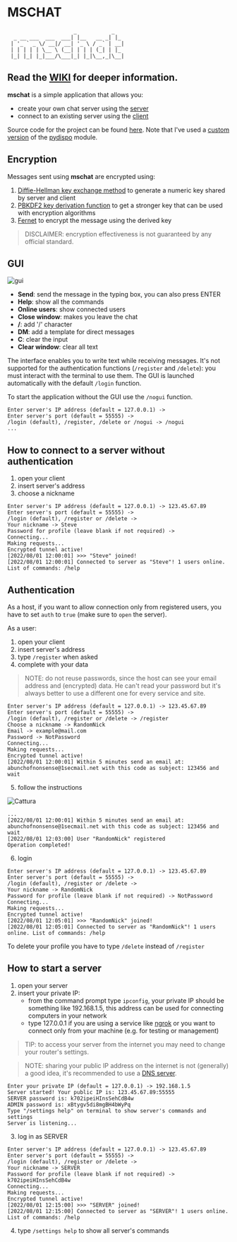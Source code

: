 # MSCHAT
                         _           _    
      _ __ ___  ___  ___| |__   __ _| |_  
     | '_ ` _ \/ __|/ __| '_ \ / _` | __|
     | | | | | \__ \ (__| | | | (_| | |_ 
     |_| |_| |_|___/\___|_| |_|\__,_|\__|

## Read the [WIKI](https://github.com/MattSini912/mschat/wiki/) for deeper information.

**mschat** is a simple application that allows you:
- create your own chat server using the [server](MSCHAT/server)
- connect to an existing server using the [client](MSCHAT/client.exe)

Source code for the project can be found [here](MSCHAT/src). Note that I've used a [custom version](MSCHAT/src/pydispo.py) of the [pydispo](https://github.com/aakash30jan/pydispo) module.

## Encryption
Messages sent using **mschat** are encrypted using:
1. [Diffie-Hellman key exchange method](https://en.wikipedia.org/wiki/Diffie%E2%80%93Hellman_key_exchange) to generate a numeric key shared by server and client
2. [PBKDF2 key derivation function](https://en.wikipedia.org/wiki/PBKDF2) to get a stronger key that can be used with encryption algorithms
3. [Fernet](https://cryptography.io/en/latest/fernet/) to encrypt the message using the derived key

> DISCLAIMER: encryption effectiveness is not guaranteed by any official standard.

## GUI

![gui](https://user-images.githubusercontent.com/106877447/203284504-11b58c6b-3ed1-4629-8d2f-0a9ece94a8b5.PNG)

- **Send**: send the message in the typing box, you can also press ENTER
- **Help**: show all the commands
- **Online users**: show connected users
- **Close window**: makes you leave the chat
- **/**: add '/' character
- **DM**: add a template for direct messages
- **C**: clear the input
- **Clear window**: clear all text

The interface enables you to write text while receiving messages. It's not supported for the authentication functions (`/register` and `/delete`): you must interact with the terminal to use them. The GUI is launched automatically with the default `/login` function. 

To start the application without the GUI use the `/nogui` function.

```
Enter server's IP address (default = 127.0.0.1) ->
Enter server's port (default = 55555) ->
/login (default), /register, /delete or /nogui -> /nogui
...
```

## How to connect to a server without authentication

1. open your client 
2. insert server's address
3. choose a nickname
```
Enter server's IP address (default = 127.0.0.1) -> 123.45.67.89
Enter server's port (default = 55555) ->
/login (default), /register or /delete ->
Your nickname -> Steve
Password for profile (leave blank if not required) ->
Connecting...
Making requests...
Encrypted tunnel active!
[2022/08/01 12:00:01] >>> "Steve" joined!
[2022/08/01 12:00:01] Connected to server as "Steve"! 1 users online. List of commands: /help
```

## Authentication
As a host, if you want to allow connection only from registered users, you have to set `auth` to `true` (make sure to `open` the server).

As a user: 
1. open your client 
2. insert server's address
3. type `/register` when asked
4. complete with your data

> NOTE: do not reuse passwords, since the host can see your email address and (encrypted) data. He can't read your password but it's always better to use a different one for every service and site.

```
Enter server's IP address (default = 127.0.0.1) -> 123.45.67.89
Enter server's port (default = 55555) ->
/login (default), /register or /delete -> /register
Choose a nickname -> RandomNick
Email -> example@mail.com
Password -> NotPassword
Connecting...
Making requests...
Encrypted tunnel active!
[2022/08/01 12:00:01] Within 5 minutes send an email at: abunchofnonsense@1secmail.net with this code as subject: 123456 and wait
```
5. follow the instructions

![Cattura](https://user-images.githubusercontent.com/106877447/185943390-510e64c4-8d56-4983-a9c9-b0b6827ec078.PNG)
```
...
[2022/08/01 12:00:01] Within 5 minutes send an email at: abunchofnonsense@1secmail.net with this code as subject: 123456 and wait
[2022/08/01 12:03:00] User "RandomNick" registered
Operation completed!
```

6. login
```
Enter server's IP address (default = 127.0.0.1) -> 123.45.67.89
Enter server's port (default = 55555) ->
/login (default), /register or /delete ->
Your nickname -> RandomNick
Password for profile (leave blank if not required) -> NotPassword
Connecting...
Making requests...
Encrypted tunnel active!
[2022/08/01 12:05:01] >>> "RandomNick" joined!
[2022/08/01 12:05:01] Connected to server as "RandomNick"! 1 users online. List of commands: /help
```
To delete your profile you have to type `/delete` instead of `/register`
## How to start a server
1. open your server 
2. insert your private IP:
    - from the command prompt type `ipconfig`, your private IP should be something like 192.168.1.5, this address can be used for connecting computers in your network  
    - type 127.0.0.1 if you are using a service like [ngrok](https://ngrok.com/) or you want to connect only from your machine (e.g. for testing or management)

> TIP: to access your server from the internet you may need to change your router's settings.

> NOTE: sharing your public IP address on the internet is not (generally) a good idea, it's recommended to use a [DNS server](https://www.duckdns.org/).

```
Enter your private IP (default = 127.0.0.1) -> 192.168.1.5
Server started! Your public IP is: 123.45.67.89:55555
SERVER password is: k702ipeiHInsSehCdB4w
ADMIN password is: xBtygv5di8mgBH4bWyPq
Type "/settings help" on terminal to show server's commands and settings
Server is listening...
```
3. log in as SERVER
```
Enter server's IP address (default = 127.0.0.1) -> 123.45.67.89
Enter server's port (default = 55555) ->
/login (default), /register or /delete ->
Your nickname -> SERVER
Password for profile (leave blank if not required) -> k702ipeiHInsSehCdB4w
Connecting...
Making requests...
Encrypted tunnel active!
[2022/08/01 12:15:00] >>> "SERVER" joined!
[2022/08/01 12:15:00] Connected to server as "SERVER"! 1 users online. List of commands: /help
```
4. type `/settings help` to show all server's commands
